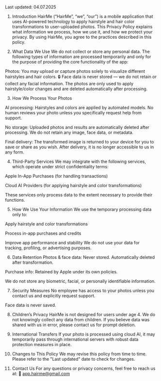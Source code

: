 Last updated: 04.07.2025

1. Introduction
HairMe (“HairMe”, “we”, “our”) is a mobile application that uses AI-powered technology to apply hairstyle and hair color transformations to user-uploaded photos. This Privacy Policy explains what information we process, how we use it, and how we protect your privacy. By using HairMe, you agree to the practices described in this policy.

2. What Data We Use
We do not collect or store any personal data. The following types of information are processed temporarily and only for the purpose of providing the core functionality of the app:

Photos: You may upload or capture photos solely to visualize different hairstyles and hair colors.
🔒 Face data is never stored — we do not retain or collect any facial information. The photos are only used to apply hairstyle/color changes and are deleted automatically after processing.

3. How We Process Your Photos

AI processing: Hairstyles and colors are applied by automated models. No human reviews your photo unless you specifically request help from support.

No storage: Uploaded photos and results are automatically deleted after processing. We do not retain any image, face data, or metadata.

Final delivery: The transformed image is returned to your device for you to save or share as you wish. After delivery, it is no longer accessible to us in any form.

4. Third-Party Services
We may integrate with the following services, which operate under strict confidentiality terms:

Apple In-App Purchases (for handling transactions)

Cloud AI Providers (for applying hairstyle and color transformations)

These services only process data to the extent necessary to provide their functions.

5. How We Use Your Information
We use the temporary processing data only to:

Apply hairstyle and color transformations

Process in-app purchases and credits

Improve app performance and stability
We do not use your data for tracking, profiling, or advertising purposes.

6. Data Retention
Photos & face data: Never stored. Automatically deleted after transformation.

Purchase info: Retained by Apple under its own policies.

We do not store any biometric, facial, or personally identifiable information.

7. Security Measures
No employee has access to your photos unless you contact us and explicitly request support.

Face data is never saved.

8. Children’s Privacy
HairMe is not designed for users under age 4. We do not knowingly collect any data from children. If you believe data was shared with us in error, please contact us for prompt deletion.

9. International Transfers
If your photo is processed using cloud AI, it may temporarily pass through international servers with robust data protection measures in place.

10. Changes to This Policy
We may revise this policy from time to time. Please refer to the "Last updated" date to check for changes.

11. Contact Us
For any questions or privacy concerns, feel free to reach us at:
📧 app.hairme@gmail.com

